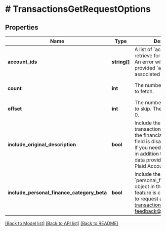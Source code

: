 # # TransactionsGetRequestOptions

## Properties

Name | Type | Description | Notes
------------ | ------------- | ------------- | -------------
**account_ids** | **string[]** | A list of &#x60;account_ids&#x60; to retrieve for the Item  Note: An error will be returned if a provided &#x60;account_id&#x60; is not associated with the Item. | [optional]
**count** | **int** | The number of transactions to fetch. | [optional] [default to 100]
**offset** | **int** | The number of transactions to skip. The default value is 0. | [optional] [default to 0]
**include_original_description** | **bool** | Include the raw unparsed transaction description from the financial institution. This field is disabled by default. If you need this information in addition to the parsed data provided, contact your Plaid Account Manager. | [optional] [default to false]
**include_personal_finance_category_beta** | **bool** | Include the &#x60;personal_finance_category&#x60; object in the response. This feature is currently in beta – to request access, contact transactions-feedback@plaid.com. | [optional] [default to false]

[[Back to Model list]](../../README.md#models) [[Back to API list]](../../README.md#endpoints) [[Back to README]](../../README.md)
